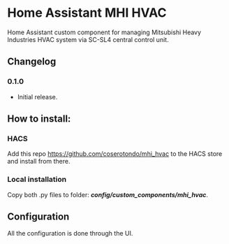 # Home Assistant MHI HVAC
Home Assistant custom component for managing Mitsubishi Heavy Industries HVAC system via SC-SL4 central control unit.

## Changelog
### 0.1.0
- Initial release.

## How to install:
### HACS
Add this repo https://github.com/coserotondo/mhi_hvac to the HACS store and install from there.

### Local installation
Copy both .py files to folder: ***config/custom_components/mhi_hvac***.

## Configuration
All the configuration is done through the UI.